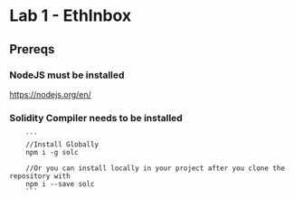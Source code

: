 # Lab 1 - EthInbox

## Prereqs

### NodeJS must be installed

https://nodejs.org/en/

### Solidity Compiler needs to be installed

        ```
        //Install Globally
        npm i -g solc

        //Or you can install locally in your project after you clone the repository with
        npm i --save solc
        ```


